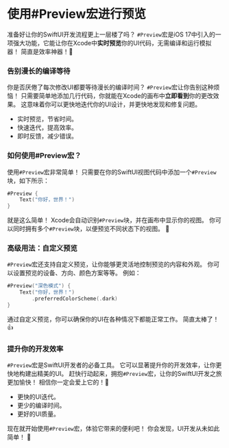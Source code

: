 ﻿# 使用#Preview宏进行预览

准备好让你的SwiftUI开发流程更上一层楼了吗？ `#Preview`宏是iOS 17中引入的一项强大功能，它能让你在Xcode中**实时预览**你的UI代码，无需编译和运行模拟器！ 简直是效率神器！🎉

### 告别漫长的编译等待

你是否厌倦了每次修改UI都要等待漫长的编译时间？ `#Preview`宏让你告别这种烦恼！ 只需要简单地添加几行代码，你就能在Xcode的画布中**立即看到**你的更改效果。 这意味着你可以更快地迭代你的UI设计，并更快地发现和修复问题。

*   实时预览，节省时间。
*   快速迭代，提高效率。
*   即时反馈，减少错误。

### 如何使用#Preview宏？

使用`#Preview`宏非常简单！ 只需要在你的SwiftUI视图代码中添加一个`#Preview`块，如下所示：

```swift
#Preview {
    Text("你好，世界！")
}
```

就是这么简单！ Xcode会自动识别`#Preview`块，并在画布中显示你的视图。 你可以同时拥有多个`#Preview`块，以便预览不同状态下的视图。 🤯

### 高级用法：自定义预览

`#Preview`宏还支持自定义预览，让你能够更灵活地控制预览的内容和外观。 你可以设置预览的设备、方向、颜色方案等等。 例如：

```swift
#Preview("深色模式") {
    Text("你好，世界！")
        .preferredColorScheme(.dark)
}
```

通过自定义预览，你可以确保你的UI在各种情况下都能正常工作。 简直太棒了！👍

### 提升你的开发效率

`#Preview`宏是SwiftUI开发者的必备工具。 它可以显著提升你的开发效率，让你更快地构建出精美的UI。 赶快行动起来，拥抱`#Preview`宏，让你的SwiftUI开发之旅更加愉快！ 相信你一定会爱上它的！💖

*   更快的UI迭代。
*   更少的编译时间。
*   更好的UI质量。

现在就开始使用`#Preview`宏，体验它带来的便利吧！ 你会发现，UI开发从未如此简单！ 🚀